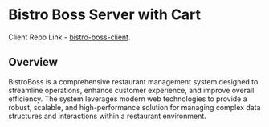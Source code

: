 # Bistro Boss Server with Cart
Client Repo Link - [bistro-boss-client](https://github.com/khadija-urmi/new-bistro-boss2-client).


## Overview
BistroBoss is a comprehensive restaurant management system designed to streamline operations, enhance customer experience, and improve overall efficiency. The system leverages modern web technologies to provide a robust, scalable, and high-performance solution for managing complex data structures and interactions within a restaurant environment.


